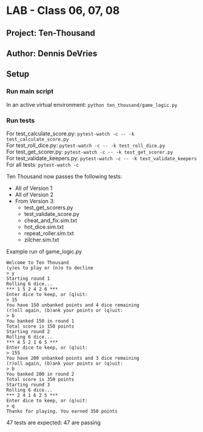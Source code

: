 # LAB - Class 06, 07, 08

## Project: Ten-Thousand

## Author: Dennis DeVries

## Setup

### Run main script

In an active virtual environment: `python ten_thousand/game_logic.py`

### Run tests

For test_calculate_score.py: `pytest-watch -c -- -k test_calculate_score.py`\
For test_roll_dice.py: `pytest-watch -c -- -k test_roll_dice.py `\
For test_get_scorer.py: `pytest-watch -c -- -k test_get_scorer.py`\
For test_validate_keepers.py: `pytest-watch -c -- -k test_validate_keepers`\
For all tests: `pytest-watch -c`

Ten Thousand now passes the following tests:
- All of Version 1
- All of Version 2
- From Version 3:
  - test_get_scorers.py
  - test_validate_score.py
  - cheat_and_fix.sim.txt
  - hot_dice.sim.txt
  - repeat_roller.sim.txt
  - zilcher.sim.txt

Example run of game_logic.py
```
Welcome to Ten Thousand
(y)es to play or (n)o to decline
> y
Starting round 1
Rolling 6 dice...
*** 1 5 2 4 2 6 ***
Enter dice to keep, or (q)uit:
> 15
You have 150 unbanked points and 4 dice remaining
(r)oll again, (b)ank your points or (q)uit:
> b
You banked 150 in round 1
Total score is 150 points
Starting round 2
Rolling 6 dice...
*** 4 5 2 1 6 5 ***
Enter dice to keep, or (q)uit:
> 155
You have 200 unbanked points and 3 dice remaining
(r)oll again, (b)ank your points or (q)uit:
> b
You banked 200 in round 2
Total score is 350 points
Starting round 3
Rolling 6 dice...
*** 2 4 1 6 2 5 ***
Enter dice to keep, or (q)uit:
> q
Thanks for playing. You earned 350 points
```


47 tests are expected: 47 are passing